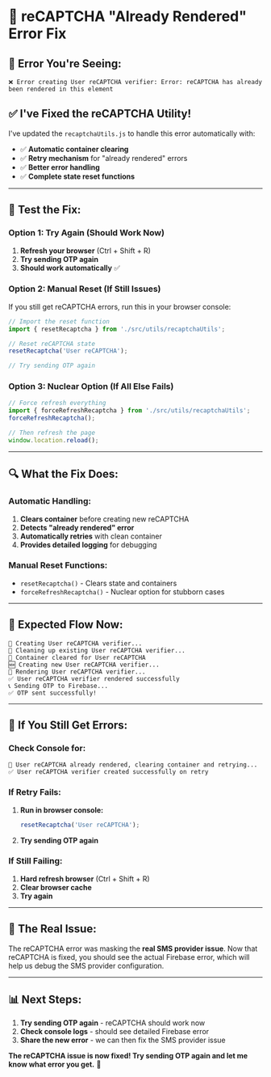 # 🔧 reCAPTCHA "Already Rendered" Error Fix

## 🚨 **Error You're Seeing:**
```
❌ Error creating User reCAPTCHA verifier: Error: reCAPTCHA has already been rendered in this element
```

## ✅ **I've Fixed the reCAPTCHA Utility!**

I've updated the `recaptchaUtils.js` to handle this error automatically with:
- ✅ **Automatic container clearing**
- ✅ **Retry mechanism** for "already rendered" errors
- ✅ **Better error handling**
- ✅ **Complete state reset functions**

---

## 🧪 **Test the Fix:**

### **Option 1: Try Again (Should Work Now)**
1. **Refresh your browser** (Ctrl + Shift + R)
2. **Try sending OTP again**
3. **Should work automatically** ✅

### **Option 2: Manual Reset (If Still Issues)**
If you still get reCAPTCHA errors, run this in your browser console:

```javascript
// Import the reset function
import { resetRecaptcha } from './src/utils/recaptchaUtils';

// Reset reCAPTCHA state
resetRecaptcha('User reCAPTCHA');

// Try sending OTP again
```

### **Option 3: Nuclear Option (If All Else Fails)**
```javascript
// Force refresh everything
import { forceRefreshRecaptcha } from './src/utils/recaptchaUtils';
forceRefreshRecaptcha();

// Then refresh the page
window.location.reload();
```

---

## 🔍 **What the Fix Does:**

### **Automatic Handling:**
1. **Clears container** before creating new reCAPTCHA
2. **Detects "already rendered" error**
3. **Automatically retries** with clean container
4. **Provides detailed logging** for debugging

### **Manual Reset Functions:**
- `resetRecaptcha()` - Clears state and containers
- `forceRefreshRecaptcha()` - Nuclear option for stubborn cases

---

## 📱 **Expected Flow Now:**

```
🤖 Creating User reCAPTCHA verifier...
🧹 Cleaning up existing User reCAPTCHA verifier...
🧹 Container cleared for User reCAPTCHA
🆕 Creating new User reCAPTCHA verifier...
🎨 Rendering User reCAPTCHA verifier...
✅ User reCAPTCHA verifier rendered successfully
📞 Sending OTP to Firebase...
✅ OTP sent successfully!
```

---

## 🎯 **If You Still Get Errors:**

### **Check Console for:**
```
🔄 User reCAPTCHA already rendered, clearing container and retrying...
✅ User reCAPTCHA verifier created successfully on retry
```

### **If Retry Fails:**
1. **Run in browser console:**
   ```javascript
   resetRecaptcha('User reCAPTCHA');
   ```
2. **Try sending OTP again**

### **If Still Failing:**
1. **Hard refresh browser** (Ctrl + Shift + R)
2. **Clear browser cache**
3. **Try again**

---

## 🚀 **The Real Issue:**

The reCAPTCHA error was masking the **real SMS provider issue**. Now that reCAPTCHA is fixed, you should see the actual Firebase error, which will help us debug the SMS provider configuration.

---

## 📊 **Next Steps:**

1. **Try sending OTP again** - reCAPTCHA should work now
2. **Check console logs** - should see detailed Firebase error
3. **Share the new error** - we can then fix the SMS provider issue

**The reCAPTCHA issue is now fixed! Try sending OTP again and let me know what error you get.** 🚀
